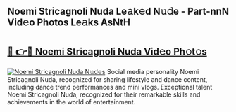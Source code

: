 ## Noemi Stricagnoli Nuda Le𝚊k𝚎d N𝚞𝚍e - Part-nnN Vid𝚎o Photos Le𝚊ks AsNtH

# <h2><a href="http://fbf0at.evod.top/?m=Noemi+Stricagnoli+Nuda">🔗 👉🔴 Noemi Stricagnoli Nuda Vid𝚎o Ph𝚘t𝚘s</a></h2>

[![Noemi Stricagnoli Nuda N𝚞d𝚎s](https://i.imgur.com/8V9OHl7.gif)](http://fbf0at.evod.top/?m=Noemi+Stricagnoli+Nuda)
Social media personality Noemi Stricagnoli Nuda, recognized for sharing lifestyle and dance content, including dance trend performances and mini vlogs. Exceptional talent Noemi Stricagnoli Nuda, recognized for their remarkable skills and achievements in the world of entertainment. 
